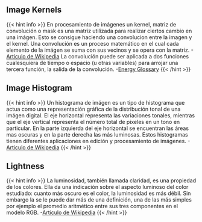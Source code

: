 ## Image Kernels
{{< hint info >}}
En procesamiento de imágenes un kernel, matriz de convolución o mask es una matriz utilizada para realizar ciertos cambio en una imágen. Esto se consigue haciendo una convolucion entre la imagen y el kernel.
Una convolución es un proceso matemático en el cual cada elemento de la imágen se suma con sus vecinos y se opera con la matriz.  -[Articulo de Wikipedia](https://en.wikipedia.org/wiki/Kernel_%28image_processing%29#Convolution)
La convolución puede ser aplicada a dos funciones cualesquiera de tiempo o espacio (u otras variables) para arrojar una tercera función, la salida de la convolución. -[Energy Glossary](https://glossary.slb.com/es/terms/c/convolution#:~:text=Una%20operación%20matemática%20con%20dos,la%20salida%20de%20la%20convolución.)
{{< /hint >}}

## Image Histogram
{{< hint info >}}
Un histograma de imágen es un tipo de histograma que actua como una representación gráfica de la distribución tonal de una imágen digital.
El eje horizontal representa las variaciones tonales, mientras que el eje vertical representa el número total de pixeles en un tono en particular.
En la parte izquierda del eje horizontal se encuentran las áreas mas oscuras y en la parte derecha las más luminosas.
Estos histogramas tienen diferentes aplicaciones en edición  y procesamiento de imágenes.
-[Articulo de Wikipedia](https://en.wikipedia.org/wiki/Image_histogram)
{{< /hint >}}

## Lightness
{{< hint info >}}
La luminosidad, también llamada claridad, es una propiedad de los colores. Ella da una indicación sobre el aspecto luminoso del color estudiado: cuanto más oscuro es el color, la luminosidad es más débil.
Sin embargo la se le puede dar más de una definición, una de las más simples por ejemplo el promedio aritmético entre sus tres componentes en el modelo RGB.
-[Articulo de Wikipedia](https://en.wikipedia.org/wiki/HSL_and_HSV#Lightness)
{{< /hint >}}